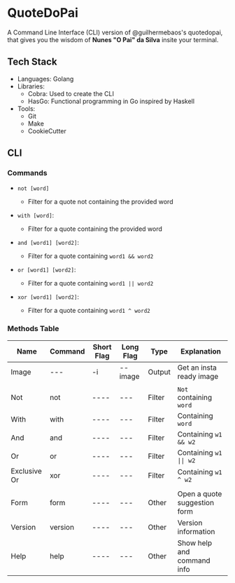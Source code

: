 # QuoteDoPai

A Command Line Interface (CLI) version of @guilhermebaos's quotedopai, that gives you the wisdom of **Nunes "O Pai" da Silva** insite your terminal.

## Tech Stack
* Languages: Golang
* Libraries:
	* Cobra: Used to create the CLI
	* HasGo: Functional programming in Go inspired by Haskell
* Tools:
	* Git
	* Make
	* CookieCutter

## CLI

### Commands

* `not [word]`
	* Filter for a quote not containing the provided word

* `with [word]`:
	* Filter for a quote containing the provided word

* `and [word1] [word2]`:
	* Filter for a quote containing `word1 && word2`

* `or [word1] [word2]`:
	* Filter for a quote containing `word1 || word2`

* `xor [word1] [word2]`:
	* Filter for a quote containing `word1 ^ word2`

### Methods Table

| Name         | Command | Short Flag | Long Flag | Type   | Explanation                   |
|--------------|---------|------------|-----------|--------|-------------------------------|
| Image        |   ---   | -i         | --image   | Output | Get an insta ready image      |
|              |         |            |           |        |                               |
| Not          | not     |    ----    |    ---    | Filter | `Not` containing `word`       |
| With         | with    |    ----    |    ---    | Filter | Containing `word`             |
| And          | and     |    ----    |    ---    | Filter | Containing `w1 && w2`         |
| Or           | or      |    ----    |    ---    | Filter | Containing `w1 \|\| w2`       |
| Exclusive Or | xor     |    ----    |    ---    | Filter | Containing `w1 ^ w2`          |
|              |         |            |           |        |                               |
| Form         | form    |    ----    |    ---    | Other  | Open a quote suggestion form  |
| Version      | version |    ----    |    ---    | Other  | Version information           |
| Help         | help    |    ----    |    ---    | Other  | Show help and command info    |
